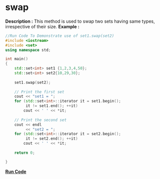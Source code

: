 # swap

**Description :**
    This method is used to swap two sets having same types, irrespective of their size.
**Example :**
```cpp
//Run Code To Demonstrate use of set1.swap(set2)
#include <iostream>
#include <set>
using namespace std;

int main()
{
    std::set<int> set1 {1,2,3,4,50};
    std::set<int> set2{10,29,30};
    
    set1.swap(set2); 
  
    // Print the first set 
    cout << "set1 = "; 
    for (std::set<int>::iterator it = set1.begin(); 
         it != set1.end(); ++it) 
        cout << ' ' << *it; 
  
    // Print the second set 
    cout << endl 
         << "set2 = "; 
    for (std::set<int>::iterator it = set2.begin(); 
         it != set2.end(); ++it) 
        cout << ' ' << *it; 
  
    return 0; 

}

```
**[Run Code](https://ideone.com/14Ccn)**
